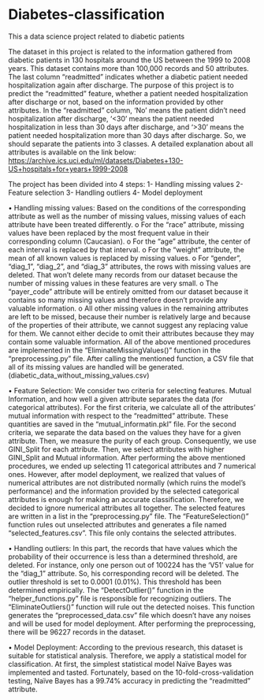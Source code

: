 # Diabetes-classification
This a data science project related to diabetic patients

The dataset in this project is related to the information gathered from diabetic patients in 130 hospitals around the US between the 1999 to 2008 years. This dataset contains more than 100,000 records and 50 attributes. The last column “readmitted” indicates whether a diabetic patient needed hospitalization again after discharge. The purpose of this project is to predict the “readmitted” feature, whether a patient needed hospitalization after discharge or not, based on the information provided by other attributes. In the “readmitted” column, ‘No’ means the patient didn’t need hospitalization after discharge, ‘<30’ means the patient needed hospitalization in less than 30 days after discharge, and ‘>30’ means the patient needed hospitalization more than 30 days after discharge. So, we should separate the patients into 3 classes. 
A detailed explanation about all attributes is available on the link below:
https://archive.ics.uci.edu/ml/datasets/Diabetes+130-US+hospitals+for+years+1999-2008

The project has been divided into 4 steps:
1-	Handling missing values
2-	Feature selection
3-	Handling outliers
4-	Model deployment

•	Handling missing values: Based on the conditions of the corresponding attribute as well as the number of missing values, missing values of each attribute have been treated differently. 
o	For the “race” attribute, missing values have been replaced by the most frequent value in their corresponding column (Caucasian).
o	For the “age” attribute, the center of each interval is replaced by that interval.
o	For the “weight” attribute, the mean of all known values is replaced by missing values.
o	For “gender”, “diag_1”, “diag_2”, and “diag_3” attributes, the rows with missing values are deleted. That won’t delete many records from our dataset because the number of missing values in these features are very small.
o	The “payer_code” attribute will be entirely omitted from our dataset because it contains so many missing values and therefore doesn’t provide any valuable information.
o	All other missing values in the remaining attributes are left to be missed, because their number is relatively large and because of the properties of their attribute, we cannot suggest any replacing value for them. We cannot either decide to omit their attributes because they may contain some valuable information.
All of the above mentioned procedures are implemented in the “EliminateMissingValues()” function in the “preprocessing.py” file. After calling the mentioned function, a CSV file that all of its missing values are handled will be generated. (diabetic_data_without_missing_values.csv)

•	Feature Selection: We consider two criteria for selecting features. Mutual Information, and how well a given attribute separates the data (for categorical attributes). For the first criteria, we calculate all of the attributes’ mutual information with respect to the “readmitted” attribute. These quantities are saved in the “mutual_informatin.pkl” file. For the second criteria, we separate the data based on the values they have for a given attribute. Then, we measure the purity of each group. Consequently, we use GINI_Split for each attribute. Then, we select attributes with higher GINI_Split and Mutual information. 
After performing the above mentioned procedures, we ended up selecting 11 categorical attributes and 7 numerical ones. However, after model deployment, we realized that values of numerical attributes are not distributed normally (which ruins the model’s performance) and the information provided by the selected categorical attributes is enough for making an accurate classification. Therefore, we decided to ignore numerical attributes all together. The selected features are written in a list in the “preprocessing.py” file. The “FeatureSelection()” function rules out unselected attributes and generates a file named “selected_features.csv”. This file only contains the selected attributes.

•	Handling outliers: In this part, the records that have values which the probability of their occurrence is less than a determined threshold, are deleted. For instance, only one person out of 100224 has the ‘V51’ value for the “diag_1” attribute. So, his corresponding record will be deleted. The outlier threshold is set to 0.0001 (0.01%). This threshold has been determined empirically. The “DetectOutlier()” function in the “helper_functions.py” file is responsible for recognizing outliers. The “EliminateOutliers()” function will rule out the detected noises. This function generates the “preprocessed_data.csv” file which doesn’t have any noises and will be used for model deployment.
After performing the preprocessing, there will be 96227 records in the dataset.

•	Model Deployment: According to the previous research, this dataset is suitable for statistical analysis. Therefore, we apply a statistical model for classification. At first, the simplest statistical model Naïve Bayes was implemented and tasted. Fortunately, based on the 10-fold-cross-validation testing, Naïve Bayes has a 99.74% accuracy in predicting the “readmitted” attribute.
